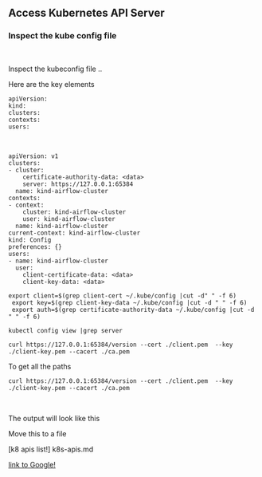 ## Access Kubernetes API Server 

### Inspect the kube config file 
<br>

Inspect the kubeconfig file .. 

Here are the key elements
<br>
```
apiVersion:
kind:
clusters:
contexts:
users:
```

<br>

```
apiVersion: v1
clusters:
- cluster:
    certificate-authority-data: <data>
    server: https://127.0.0.1:65384
  name: kind-airflow-cluster
contexts:
- context:
    cluster: kind-airflow-cluster
    user: kind-airflow-cluster
  name: kind-airflow-cluster
current-context: kind-airflow-cluster
kind: Config
preferences: {}
users:
- name: kind-airflow-cluster
  user:
    client-certificate-data: <data>
    client-key-data: <data>

```
```
export client=$(grep client-cert ~/.kube/config |cut -d" " -f 6)
 export key=$(grep client-key-data ~/.kube/config |cut -d " " -f 6)
 export auth=$(grep certificate-authority-data ~/.kube/config |cut -d " " -f 6)

kubectl config view |grep server

curl https://127.0.0.1:65384/version --cert ./client.pem  --key ./client-key.pem --cacert ./ca.pem 

```
To get all the paths 

```
curl https://127.0.0.1:65384/version --cert ./client.pem  --key ./client-key.pem --cacert ./ca.pem 
```
<br>

The output will look like this 


Move this to a file 

[k8 apis list!] k8s-apis.md   

[link to Google!](http://google.com)